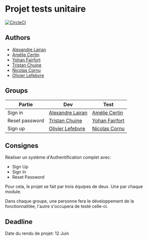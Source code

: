 # Projet tests unitaire

[![CircleCI](https://circleci.com/gh/alex-lairan/SimpleAuthJava.svg?style=svg)](https://circleci.com/gh/alex-lairan/SimpleAuthJava)

## Authors

- [Alexandre Lairan](https://github.com/alex-lairan)
- [Amélie Certin](https://github.com/amelie-certin)
- [Yohan Fairfort](https://github.com/hyde777)
- [Tristan Chuine](https://github.com/TristanEduProjet)
- [Nicolas Cornu](https://github.com/maill)
- [Olivier Lefebvre](https://github.com/olivierLefebvre96)

## Groups

| Partie | Dev | Test |
| --- | --- | --- |
| Sign in | [Alexandre Lairan](https://github.com/alex-lairan) | [Amélie Certin](https://github.com/amelie-certin) |
| Reset password | [Tristan Chuine](https://github.com/TristanEduProjet) | [Yohan Fairfort](https://github.com/hyde777) |
| Sign up | [Olivier Lefebvre](https://github.com/olivierLefebvre96) | [Nicolas Cornu](https://github.com/maill) |

## Consignes

Réaliser un système d'Authentification complet avec:
- Sign Up
- Sign In
- Reset Password

Pour cela, le projet se fait par trois équipes de deux.
Une par chaque module.

Dans chaque groupe, une personne fera le développement de la fonctionnalitée, l'autre s'occupera de testé celle-ci.


## Deadline

Date du rendu de projet: 12 Juin
